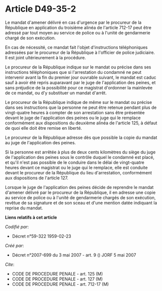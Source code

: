 # Article D49-35-2

Le mandat d'amener délivré en cas d'urgence par le procureur de la République en application du troisième alinéa de l'article
712-17 peut être adressé par tout moyen au service de police ou à l'unité de gendarmerie chargé de son exécution.

En cas de nécessité, ce mandat fait l'objet d'instructions téléphoniques adressées par le procureur de la République à
l'officier de police judiciaire. Il est joint ultérieurement à la procédure.

Le procureur de la République indique sur le mandat ou précise dans ses instructions téléphoniques que si l'arrestation du
condamné ne peut intervenir avant la fin du premier jour ouvrable suivant, le mandat est caduc sauf à avoir été repris
auparavant par le juge de l'application des peines, et sans préjudice de la possibilité pour ce magistrat d'ordonner la
mainlevée de ce mandat, ou d'y substituer un mandat d'arrêt.

Le procureur de la République indique de même sur le mandat ou précise dans ses instructions que la personne ne peut être
retenue pendant plus de vingt-quatre heures à compter de son arrestation sans être présentée devant le juge de l'application
des peines ou le juge qui le remplace conformément aux dispositions du deuxième alinéa de l'article 125, à défaut de quoi
elle doit être remise en liberté.

Le procureur de la République adresse dès que possible la copie du mandat au juge de l'application des peines.

Si la personne est arrêtée à plus de deux cents kilomètres du siège du juge de l'application des peines sous le contrôle
duquel le condamné est placé, et qu'il n'est pas possible de le conduire dans le délai de vingt-quatre heures devant ce
magistrat ou le juge qui le remplace, elle est conduite devant le procureur de la République du lieu d'arrestation,
conformément aux dispositions de l'article 127.

Lorsque le juge de l'application des peines décide de reprendre le mandat d'amener délivré par le procureur de la République,
il en adresse une copie au service de police ou à l'unité de gendarmerie chargés de son exécution, revêtue de sa signature et
de son sceau et d'une mention datée indiquant la reprise du mandat.

**Liens relatifs à cet article**

_Codifié par_:

  - Décret n°59-322 1959-02-23

_Créé par_:

  - Décret n°2007-699 du 3 mai 2007 - art. 9 () JORF 5 mai 2007

_Cite_:

  - CODE DE PROCEDURE PENALE - art. 125 (M)
  - CODE DE PROCEDURE PENALE - art. 127 (M)
  - CODE DE PROCEDURE PENALE - art. 712-17 (M)
